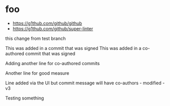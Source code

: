 # foo

- https://g1thub.com/github/github
- https://g1thub.com/github/super-linter

this change from test branch

This was added in a commit that was signed
This was added in a co-authored commit that was signed

Adding another line for co-authored commits

Another line for good measure

Line added via the UI but commit message will have co-authors - modified - v3

Testing something
